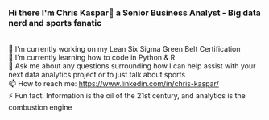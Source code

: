 ### Hi there I'm Chris Kaspar👋 a Senior Business Analyst - Big data nerd and sports fanatic
<br />🔭 I’m currently working on my Lean Six Sigma Green Belt Certification
<br />🌱 I’m currently learning how to code in Python & R
<br />💬 Ask me about any questions surrounding how I can help assist with your next data analytics project or to just talk about sports
<br />📫 How to reach me: https://www.linkedin.com/in/chris-kaspar/
<br />⚡ Fun fact: Information is the oil of the 21st century, and analytics is the combustion engine
<!--
**ckaspar1/ckaspar1** is a ✨ _special_ ✨ repository because its `README.md` (this file) appears on your GitHub profile.

Here are some ideas to get you started:

- 🔭 I’m currently working on ...
- 🌱 I’m currently learning ...
- 👯 I’m looking to collaborate on ...
- 🤔 I’m looking for help with ...
- 💬 Ask me about ...
- 📫 How to reach me: ...
- 😄 Pronouns: ...
- ⚡ Fun fact: ...
-->
